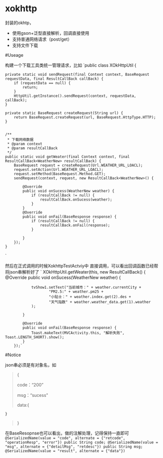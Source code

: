 # xokhttp
封装的okhtp，

- 使用gson+泛型直接解析，回调直接使用
- 支持普通网络请求（post/get）
- 支持文件下载

#Useage

构建一个下载工具类统一管理请求，比如
    `public class XOkHttpUtil {

    private static void sendRequest(final Context context, BaseRequest requestData, final ResultCallBack callBack) {
        if (requestData == null) {
            return;
        }
        HttpUtil.getInstance().sendRequest(context, requestData, callBack);
    }

    private static BaseRequest createRequest(String url) {
        return BaseRequest.createRequest(url, BaseRequest.HttpType.HTTP);
    }


    /**
     * 下载网络数据
     * @param context
     * @param resultCallBack
     */
    public static void getWeater(final Context context, final ResultCallBack<WeatherNew> resultCallBack) {
        BaseRequest request = createRequest(Url.WEATHER_URL_LOACL);
        request.setAction(Url.WEATHER_URL_LOACL);
        request.setMethod(BaseRequest.Method.GET);
        sendRequest(context, request, new ResultCallBack<WeatherNew>() {

            @Override
            public void onSucess(WeatherNew weather) {
                if (resultCallBack != null) {
                    resultCallBack.onSucess(weather);
                }
            }
            @Override
            public void onFail(BaseResponse response) {
                if (resultCallBack != null) {
                    resultCallBack.onFail(response);
                }

            }
        });
    }

`

然后在正式调用的时候XokhttpTestActviy中 直接调用，可以看出回调函数已经帮将json串解析好了
    `        XOkHttpUtil.getWeater(this, new ResultCallBack<WeatherNew>() {
            @Override
            public void onSucess(WeatherNew weather) {

                tvShow1.setText("当前城市：" + weather.currentCity +
                        "PM2.5:" + weather.pm25 +
                        "小贴士：" + weather.index.get(2).des +
                        "天气指数" + weather.weather_data.get(1).weather
                );

            }

            @Override
            public void onFail(BaseResponse response) {
                Toast.makeText(MVCActivity.this, "解析失败", Toast.LENGTH_SHORT).show();
            }
        });`

#Notice

json串必须是有对象名，如
>{
>
>code：“200”
>
>msg：“sucess"
>
>data:{
>
    }

>}

在BaseResopnse也可以看出，做的注解处理，记得保持一直即可
    ` @SerializedName(value = "code", alternate = {"retcode", "operationResp", "error"})
    public String code;
    @SerializedName(value = "msg", alternate = {"detailMsg", "retdesc"})
    public String msg;
    @SerializedName(value = "result", alternate = {"data"})`

